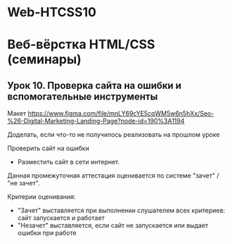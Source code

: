 # Web-HTCSS10
# Веб-вёрстка HTML/CSS (семинары)
## Урок 10. Проверка сайта на ошибки и вспомогательные инструменты

Макет https://www.figma.com/file/mnLY69cYE5cqWM5w6n5hXx/Seo-%26-Digital-Marketing-Landing-Page?node-id=190%3A1194

Доделать, если что-то не получилось реализовать на прошлом уроке

Проверить сайт на ошибки

* Разместить сайт в сети интернет.

Данная промежуточная аттестация оценивается по системе "зачет" / "не зачет".

Критерии оценивания:

- "Зачет" выставляется при выполнении слушателем всех критериев: сайт запускается и работает
- "Незачет" выставляется, если сайт не запускается или выдает ошибки при работе
